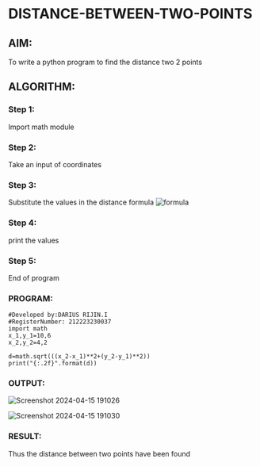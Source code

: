 # DISTANCE-BETWEEN-TWO-POINTS

## AIM:
To write a python program to find the distance two 2 points
## ALGORITHM:
### Step 1: 
Import math module
### Step 2: 
Take an input of coordinates
### Step 3: 
Substitute the values in the distance formula  ![formula](/formula.JPG)
### Step 4: 
print the values
### Step 5: 
End of program
### PROGRAM:
``` #Program to circulate n values.
#Developed by:DARIUS RIJIN.I
#RegisterNumber: 212223230037
import math
x_1,y_1=10,6
x_2,y_2=4,2

d=math.sqrt(((x_2-x_1)**2+(y_2-y_1)**2))
print("{:.2f}".format(d))
```

### OUTPUT:
![Screenshot 2024-04-15 191026](https://github.com/DariusRijin07/DISTANCE-BETWEEN-TWO-POINTS/assets/138849120/300a274e-ff0c-475b-b462-89499e754fb4)

![Screenshot 2024-04-15 191030](https://github.com/DariusRijin07/DISTANCE-BETWEEN-TWO-POINTS/assets/138849120/5e1d3d18-45a8-4a4a-a5ba-05857c92db35)

### RESULT:
Thus the distance between two points have been found

